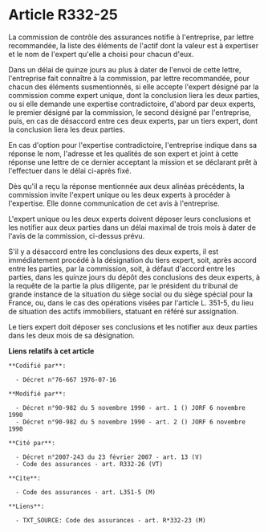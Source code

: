 # Article R332-25

La commission de contrôle des assurances notifie à l'entreprise, par lettre recommandée, la liste des éléments de l'actif
dont la valeur est à expertiser et le nom de l'expert qu'elle a choisi pour chacun d'eux.

Dans un délai de quinze jours au plus à dater de l'envoi de cette lettre, l'entreprise fait connaître à la commission, par
lettre recommandée, pour chacun des éléments susmentionnés, si elle accepte l'expert désigné par la commission comme expert
unique, dont la conclusion liera les deux parties, ou si elle demande une expertise contradictoire, d'abord par deux experts,
le premier désigné par la commission, le second désigné par l'entreprise, puis, en cas de désaccord entre ces deux experts,
par un tiers expert, dont la conclusion liera les deux parties.

En cas d'option pour l'expertise contradictoire, l'entreprise indique dans sa réponse le nom, l'adresse et les qualités de
son expert et joint à cette réponse une lettre de ce dernier acceptant la mission et se déclarant prêt à l'effectuer dans le
délai ci-après fixé.

Dès qu'il a reçu la réponse mentionnée aux deux alinéas précédents, la commission invite l'expert unique ou les deux experts
à procéder à l'expertise. Elle donne communication de cet avis à l'entreprise.

L'expert unique ou les deux experts doivent déposer leurs conclusions et les notifier aux deux parties dans un délai maximal
de trois mois à dater de l'avis de la commission, ci-dessus prévu.

S'il y a désaccord entre les conclusions des deux experts, il est immédiatement procédé à la désignation du tiers expert,
soit, après accord entre les parties, par la commission, soit, à défaut d'accord entre les parties, dans les quinze jours du
dépôt des conclusions des deux experts, à la requête de la partie la plus diligente, par le président du tribunal de grande
instance de la situation du siège social ou du siège spécial pour la France, ou, dans le cas des opérations visées par
l'article L. 351-5, du lieu de situation des actifs immobiliers, statuant en référé sur assignation.

Le tiers expert doit déposer ses conclusions et les notifier aux deux parties dans les deux mois de sa désignation.

**Liens relatifs à cet article**

	**Codifié par**:

	  - Décret n°76-667 1976-07-16

	**Modifié par**:

	  - Décret n°90-982 du 5 novembre 1990 - art. 1 () JORF 6 novembre 1990
	  - Décret n°90-982 du 5 novembre 1990 - art. 2 () JORF 6 novembre 1990

	**Cité par**:

	  - Décret n°2007-243 du 23 février 2007 - art. 13 (V)
	  - Code des assurances - art. R332-26 (VT)

	**Cite**:

	  - Code des assurances - art. L351-5 (M)

	**Liens**:

	  - TXT_SOURCE: Code des assurances - art. R*332-23 (M)
